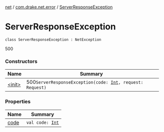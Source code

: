 [net](../../index.md) / [com.drake.net.error](../index.md) / [ServerResponseException](./index.md)

# ServerResponseException

`class ServerResponseException : NetException`

500

### Constructors

| Name | Summary |
|---|---|
| [&lt;init&gt;](-init-.md) | 500`ServerResponseException(code: `[`Int`](https://kotlinlang.org/api/latest/jvm/stdlib/kotlin/-int/index.html)`, request: Request)` |

### Properties

| Name | Summary |
|---|---|
| [code](code.md) | `val code: `[`Int`](https://kotlinlang.org/api/latest/jvm/stdlib/kotlin/-int/index.html) |
